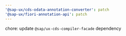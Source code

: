 ```yaml
---
'@sap-ux/cds-odata-annotation-converter': patch
'@sap-ux/fiori-annotation-api': patch
---
```


chore: update `@sap/ux-cds-compiler-facade` dependency
